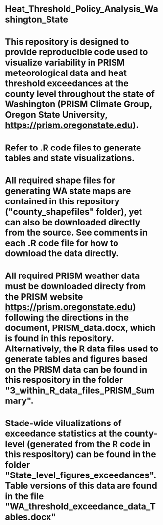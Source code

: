 # Heat_Threshold_Policy_Analysis_Washington_State
# This repository is designed to provide reproducible code used to visualize variability in PRISM meteorological data and heat threshold exceedances at the county level throughout the state of Washington (PRISM Climate Group, Oregon State University, https://prism.oregonstate.edu).
# Refer to .R code files to generate tables and state visualizations. 
# All required shape files for generating WA state maps are contained in this repository ("county_shapefiles" folder), yet can also be downloaded directly from the source. See comments in each .R code file for how to download the data directly.
# All required PRISM weather data must be downloaded directy from the PRISM website https://prism.oregonstate.edu) following the directions in the document, PRISM_data.docx, which is found in this repository. Alternatively, the R data files used to generate tables and figures based on the PRISM data can be found in this respository in the folder "3_within_R_data_files_PRISM_Summary".
# Stade-wide vilualizations of exceedance statistics at the county-level (generated from the R code in this respository) can be found in the folder "State_level_figures_exceedances". Table versions of this data are found in the file "WA_threshold_exceedance_data_Tables.docx"

